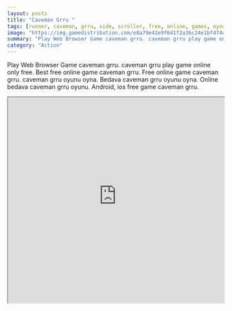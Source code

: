 ```yaml
---
layout: posts
title: "Caveman Grru "
tags: [runner, caveman, grru, side, scroller, free, online, games, oyna, game, free, games, play, play, games]
image: "https://img.gamedistribution.com/e8a79e42e9f641f2a36c24e1bf474d72-512x384.jpeg"
summary: "Play Web Browser Game caveman grru. caveman grru play game online only free. Best free online game caveman grru. Free online game caveman grru. caveman grru oyunu oyna. Bedava caveman grru oyunu oyna. Online bedava caveman grru oyunu. Android, ios free game caveman grru."
category: "Action"
---
```


Play Web Browser Game caveman grru. caveman grru play game online only free. Best free online game caveman grru. Free online game caveman grru. caveman grru oyunu oyna. Bedava caveman grru oyunu oyna. Online bedava caveman grru oyunu. Android, ios free game caveman grru.

<iframe width="100%" height="480px;" src="https://html5.gamedistribution.com/e8a79e42e9f641f2a36c24e1bf474d72/"></iframe>